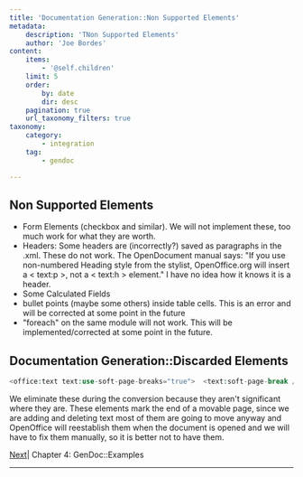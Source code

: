 ```yaml
---
title: 'Documentation Generation::Non Supported Elements'
metadata:
    description: 'TNon Supported Elements'
    author: 'Joe Bordes'
content:
    items:
        - '@self.children'
    limit: 5
    order:
        by: date
        dir: desc
    pagination: true
    url_taxonomy_filters: true
taxonomy:
    category:
        - integration
    tag:
        - gendoc

---
```

## Non Supported Elements

-   Form Elements (checkbox and similar). We will not implement these, too much work for what they are worth.
-   Headers: Some headers are (incorrectly?) saved as paragraphs in the .xml. These do not work. The OpenDocument manual says: "If you use non-numbered Heading style from the stylist, OpenOffice.org will insert a < text:p >, not a < text:h > element." I have no idea how it knows it is a header.
-   Some Calculated Fields
-   bullet points (maybe some others) inside table cells. This is an error and will be corrected at some point in the future
-   "foreach" on the same module will not work. This will be implemented/corrected at some point in the future.


## Documentation Generation::Discarded Elements
```php
<office:text text:use-soft-page-breaks="true">  <text:soft-page-break />
```
We eliminate these during the conversion because they aren't significant where they are. These elements mark the end of a movable page, since we are adding and deleting text most of them are going to move anyway and OpenOffice will reestablish them when the document is opened and we will have to fix them manually, so it is better not to have them.

[Next](../02.gendocejemplos)| Chapter 4: GenDoc::Examples

------------------------------------------------------------------------
